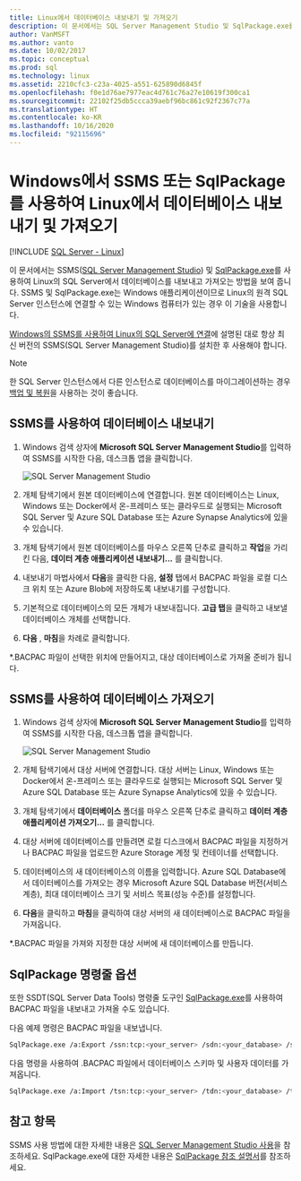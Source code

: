 ```yaml
---
title: Linux에서 데이터베이스 내보내기 및 가져오기
description: 이 문서에서는 SQL Server Management Studio 및 SqlPackage.exe를 사용하여 SQL Server on Linux에서 데이터베이스를 내보내고 가져오는 방법을 보여 줍니다.
author: VanMSFT
ms.author: vanto
ms.date: 10/02/2017
ms.topic: conceptual
ms.prod: sql
ms.technology: linux
ms.assetid: 2210cfc3-c23a-4025-a551-625890d6845f
ms.openlocfilehash: f0e1d76ae7977eac4d761c76a27e10619f300ca1
ms.sourcegitcommit: 22102f25db5ccca39aebf96bc861c92f2367c77a
ms.translationtype: HT
ms.contentlocale: ko-KR
ms.lasthandoff: 10/16/2020
ms.locfileid: "92115696"
---
```

# <a name="export-and-import-a-database-on-linux-with-ssms-or-sqlpackageexe-on-windows"></a>Windows에서 SSMS 또는 SqlPackage를 사용하여 Linux에서 데이터베이스 내보내기 및 가져오기

[!INCLUDE [SQL Server - Linux](../includes/applies-to-version/sql-linux.md)]

이 문서에서는 SSMS([SQL Server Management Studio](../ssms/download-sql-server-management-studio-ssms.md)) 및 [SqlPackage.exe](../tools/sqlpackage.md)를 사용하여 Linux의 SQL Server에서 데이터베이스를 내보내고 가져오는 방법을 보여 줍니다. SSMS 및 SqlPackage.exe는 Windows 애플리케이션이므로 Linux의 원격 SQL Server 인스턴스에 연결할 수 있는 Windows 컴퓨터가 있는 경우 이 기술을 사용합니다.

[Windows의 SSMS를 사용하여 Linux의 SQL Server에 연결](sql-server-linux-manage-ssms.md)에 설명된 대로 항상 최신 버전의 SSMS(SQL Server Management Studio)를 설치한 후 사용해야 합니다.

> [!NOTE]
> 한 SQL Server 인스턴스에서 다른 인스턴스로 데이터베이스를 마이그레이션하는 경우 [백업 및 복원](sql-server-linux-migrate-restore-database.md)을 사용하는 것이 좋습니다.

## <a name="export-a-database-with-ssms"></a>SSMS를 사용하여 데이터베이스 내보내기

1. Windows 검색 상자에 **Microsoft SQL Server Management Studio**를 입력하여 SSMS를 시작한 다음, 데스크톱 앱을 클릭합니다.

    ![SQL Server Management Studio](./media/sql-server-linux-manage-ssms/ssms.png) 

2. 개체 탐색기에서 원본 데이터베이스에 연결합니다. 원본 데이터베이스는 Linux, Windows 또는 Docker에서 온-프레미스 또는 클라우드로 실행되는 Microsoft SQL Server 및 Azure SQL Database 또는 Azure Synapse Analytics에 있을 수 있습니다.

3. 개체 탐색기에서 원본 데이터베이스를 마우스 오른쪽 단추로 클릭하고 **작업**을 가리킨 다음, **데이터 계층 애플리케이션 내보내기...** 를 클릭합니다.

4. 내보내기 마법사에서 **다음**을 클릭한 다음, **설정** 탭에서 BACPAC 파일을 로컬 디스크 위치 또는 Azure Blob에 저장하도록 내보내기를 구성합니다.

5. 기본적으로 데이터베이스의 모든 개체가 내보내집니다. **고급 탭**을 클릭하고 내보낼 데이터베이스 개체를 선택합니다.

6. **다음** , **마침**을 차례로 클릭합니다.

*.BACPAC 파일이 선택한 위치에 만들어지고, 대상 데이터베이스로 가져올 준비가 됩니다.

## <a name="import-a-database-with-ssms"></a>SSMS를 사용하여 데이터베이스 가져오기

1. Windows 검색 상자에 **Microsoft SQL Server Management Studio**를 입력하여 SSMS를 시작한 다음, 데스크톱 앱을 클릭합니다.

    ![SQL Server Management Studio](./media/sql-server-linux-manage-ssms/ssms.png) 

2. 개체 탐색기에서 대상 서버에 연결합니다. 대상 서버는 Linux, Windows 또는 Docker에서 온-프레미스 또는 클라우드로 실행되는 Microsoft SQL Server 및 Azure SQL Database 또는 Azure Synapse Analytics에 있을 수 있습니다.

3. 개체 탐색기에서 **데이터베이스** 폴더를 마우스 오른쪽 단추로 클릭하고 **데이터 계층 애플리케이션 가져오기...** 를 클릭합니다.

4. 대상 서버에 데이터베이스를 만들려면 로컬 디스크에서 BACPAC 파일을 지정하거나 BACPAC 파일을 업로드한 Azure Storage 계정 및 컨테이너를 선택합니다.

5. 데이터베이스의 새 데이터베이스의 이름을 입력합니다. Azure SQL Database에서 데이터베이스를 가져오는 경우 Microsoft Azure SQL Database 버전(서비스 계층), 최대 데이터베이스 크기 및 서비스 목표(성능 수준)를 설정합니다.

6. **다음**을 클릭하고 **마침**을 클릭하여 대상 서버의 새 데이터베이스로 BACPAC 파일을 가져옵니다.

*.BACPAC 파일을 가져와 지정한 대상 서버에 새 데이터베이스를 만듭니다.

## <a name="sqlpackage-command-line-option"></a><a id="sqlpackage"></a> SqlPackage 명령줄 옵션

또한 SSDT(SQL Server Data Tools) 명령줄 도구인 [SqlPackage.exe](../tools/sqlpackage.md)를 사용하여 BACPAC 파일을 내보내고 가져올 수도 있습니다.

다음 예제 명령은 BACPAC 파일을 내보냅니다.

```bash
SqlPackage.exe /a:Export /ssn:tcp:<your_server> /sdn:<your_database> /su:<username> /sp:<password> /tf:<path_to_bacpac>
```

다음 명령을 사용하여 .BACPAC 파일에서 데이터베이스 스키마 및 사용자 데이터를 가져옵니다.

```bash
SqlPackage.exe /a:Import /tsn:tcp:<your_server> /tdn:<your_database> /tu:<username> /tp:<password> /sf:<path_to_bacpac>

```

## <a name="see-also"></a>참고 항목
SSMS 사용 방법에 대한 자세한 내용은 [SQL Server Management Studio 사용](../ssms/sql-server-management-studio-ssms.md)을 참조하세요. SqlPackage.exe에 대한 자세한 내용은 [SqlPackage 참조 설명서](../tools/sqlpackage.md)를 참조하세요.